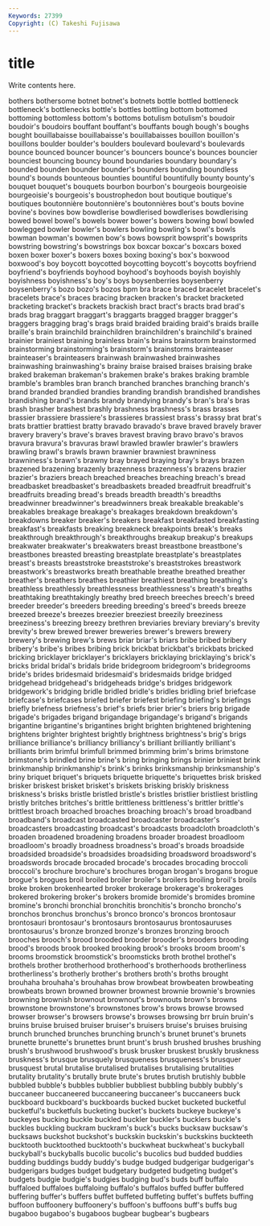 ```yaml
---
Keywords: 27399 
Copyright: (C) Takeshi Fujisawa
---
```


# title

Write contents here.

bothers bothersome botnet botnet's botnets bottle bottled bottleneck bottleneck's bottlenecks
bottle's bottles bottling bottom bottomed bottoming bottomless bottom's bottoms botulism
botulism's boudoir boudoir's boudoirs bouffant bouffant's bouffants bough bough's boughs
bought bouillabaisse bouillabaisse's bouillabaisses bouillon bouillon's bouillons boulder boulder's boulders
boulevard boulevard's boulevards bounce bounced bouncer bouncer's bouncers bounce's bounces
bouncier bounciest bouncing bouncy bound boundaries boundary boundary's bounded bounden
bounder bounder's bounders bounding boundless bound's bounds bounteous bounties bountiful
bountifully bounty bounty's bouquet bouquet's bouquets bourbon bourbon's bourgeois bourgeoisie
bourgeoisie's bourgeois's boustrophedon bout boutique boutique's boutiques boutonnière boutonnière's boutonnières
bout's bouts bovine bovine's bovines bow bowdlerise bowdlerised bowdlerises bowdlerising
bowed bowel bowel's bowels bower bower's bowers bowing bowl bowled
bowlegged bowler bowler's bowlers bowling bowling's bowl's bowls bowman bowman's
bowmen bow's bows bowsprit bowsprit's bowsprits bowstring bowstring's bowstrings box
boxcar boxcar's boxcars boxed boxen boxer boxer's boxers boxes boxing
boxing's box's boxwood boxwood's boy boycott boycotted boycotting boycott's boycotts
boyfriend boyfriend's boyfriends boyhood boyhood's boyhoods boyish boyishly boyishness boyishness's
boy's boys boysenberries boysenberry boysenberry's bozo bozo's bozos bpm bra
brace braced bracelet bracelet's bracelets brace's braces bracing bracken bracken's
bracket bracketed bracketing bracket's brackets brackish bract bract's bracts brad
brad's brads brag braggart braggart's braggarts bragged bragger bragger's braggers
bragging brag's brags braid braided braiding braid's braids braille braille's
brain brainchild brainchildren brainchildren's brainchild's brained brainier brainiest braining brainless
brain's brains brainstorm brainstormed brainstorming brainstorming's brainstorm's brainstorms brainteaser brainteaser's
brainteasers brainwash brainwashed brainwashes brainwashing brainwashing's brainy braise braised braises
braising brake braked brakeman brakeman's brakemen brake's brakes braking bramble
bramble's brambles bran branch branched branches branching branch's brand branded
brandied brandies branding brandish brandished brandishes brandishing brand's brands brandy
brandying brandy's bran's bra's bras brash brasher brashest brashly brashness
brashness's brass brasses brassier brassiere brassiere's brassieres brassiest brass's brassy
brat brat's brats brattier brattiest bratty bravado bravado's brave braved
bravely braver bravery bravery's brave's braves bravest braving bravo bravo's
bravos bravura bravura's bravuras brawl brawled brawler brawler's brawlers brawling
brawl's brawls brawn brawnier brawniest brawniness brawniness's brawn's brawny bray
brayed braying bray's brays brazen brazened brazening brazenly brazenness brazenness's
brazens brazier brazier's braziers breach breached breaches breaching breach's bread
breadbasket breadbasket's breadbaskets breaded breadfruit breadfruit's breadfruits breading bread's breads
breadth breadth's breadths breadwinner breadwinner's breadwinners break breakable breakable's breakables
breakage breakage's breakages breakdown breakdown's breakdowns breaker breaker's breakers breakfast
breakfasted breakfasting breakfast's breakfasts breaking breakneck breakpoints break's breaks breakthrough
breakthrough's breakthroughs breakup breakup's breakups breakwater breakwater's breakwaters breast breastbone
breastbone's breastbones breasted breasting breastplate breastplate's breastplates breast's breasts breaststroke
breaststroke's breaststrokes breastwork breastwork's breastworks breath breathable breathe breathed breather
breather's breathers breathes breathier breathiest breathing breathing's breathless breathlessly breathlessness
breathlessness's breath's breaths breathtaking breathtakingly breathy bred breech breeches breech's
breed breeder breeder's breeders breeding breeding's breed's breeds breeze breezed
breeze's breezes breezier breeziest breezily breeziness breeziness's breezing breezy brethren
breviaries breviary breviary's brevity brevity's brew brewed brewer breweries brewer's
brewers brewery brewery's brewing brew's brews briar briar's briars bribe
bribed bribery bribery's bribe's bribes bribing brick brickbat brickbat's brickbats
bricked bricking bricklayer bricklayer's bricklayers bricklaying bricklaying's brick's bricks bridal
bridal's bridals bride bridegroom bridegroom's bridegrooms bride's brides bridesmaid bridesmaid's
bridesmaids bridge bridged bridgehead bridgehead's bridgeheads bridge's bridges bridgework bridgework's
bridging bridle bridled bridle's bridles bridling brief briefcase briefcase's briefcases
briefed briefer briefest briefing briefing's briefings briefly briefness briefness's brief's
briefs brier brier's briers brig brigade brigade's brigades brigand brigandage
brigandage's brigand's brigands brigantine brigantine's brigantines bright brighten brightened brightening
brightens brighter brightest brightly brightness brightness's brig's brigs brilliance brilliance's
brilliancy brilliancy's brilliant brilliantly brilliant's brilliants brim brimful brimfull brimmed
brimming brim's brims brimstone brimstone's brindled brine brine's bring bringing
brings brinier briniest brink brinkmanship brinkmanship's brink's brinks brinksmanship brinksmanship's
briny briquet briquet's briquets briquette briquette's briquettes brisk brisked brisker
briskest brisket brisket's briskets brisking briskly briskness briskness's brisks bristle
bristled bristle's bristles bristlier bristliest bristling bristly britches britches's brittle
brittleness brittleness's brittler brittle's brittlest broach broached broaches broaching broach's
broad broadband broadband's broadcast broadcasted broadcaster broadcaster's broadcasters broadcasting broadcast's
broadcasts broadcloth broadcloth's broaden broadened broadening broadens broader broadest broadloom
broadloom's broadly broadness broadness's broad's broads broadside broadsided broadside's broadsides
broadsiding broadsword broadsword's broadswords brocade brocaded brocade's brocades brocading broccoli
broccoli's brochure brochure's brochures brogan brogan's brogans brogue brogue's brogues
broil broiled broiler broiler's broilers broiling broil's broils broke broken
brokenhearted broker brokerage brokerage's brokerages brokered brokering broker's brokers bromide
bromide's bromides bromine bromine's bronchi bronchial bronchitis bronchitis's broncho broncho's
bronchos bronchus bronchus's bronco bronco's broncos brontosaur brontosauri brontosaur's brontosaurs
brontosaurus brontosauruses brontosaurus's bronze bronzed bronze's bronzes bronzing brooch brooches
brooch's brood brooded brooder brooder's brooders brooding brood's broods brook
brooked brooking brook's brooks broom broom's brooms broomstick broomstick's broomsticks
broth brothel brothel's brothels brother brotherhood brotherhood's brotherhoods brotherliness brotherliness's
brotherly brother's brothers broth's broths brought brouhaha brouhaha's brouhahas brow
browbeat browbeaten browbeating browbeats brown browned browner brownest brownie brownie's
brownies browning brownish brownout brownout's brownouts brown's browns brownstone brownstone's
brownstones brow's brows browse browsed browser browser's browsers browse's browses
browsing brr bruin bruin's bruins bruise bruised bruiser bruiser's bruisers
bruise's bruises bruising brunch brunched brunches brunching brunch's brunet brunet's
brunets brunette brunette's brunettes brunt brunt's brush brushed brushes brushing
brush's brushwood brushwood's brusk brusker bruskest bruskly bruskness bruskness's brusque
brusquely brusqueness brusqueness's brusquer brusquest brutal brutalise brutalised brutalises brutalising
brutalities brutality brutality's brutally brute brute's brutes brutish brutishly bubble
bubbled bubble's bubbles bubblier bubbliest bubbling bubbly bubbly's buccaneer buccaneered
buccaneering buccaneer's buccaneers buck buckboard buckboard's buckboards bucked bucket bucketed
bucketful bucketful's bucketfuls bucketing bucket's buckets buckeye buckeye's buckeyes bucking
buckle buckled buckler buckler's bucklers buckle's buckles buckling buckram buckram's
buck's bucks bucksaw bucksaw's bucksaws buckshot buckshot's buckskin buckskin's buckskins
buckteeth bucktooth bucktoothed bucktooth's buckwheat buckwheat's buckyball buckyball's buckyballs bucolic
bucolic's bucolics bud budded buddies budding buddings buddy buddy's budge
budged budgerigar budgerigar's budgerigars budges budget budgetary budgeted budgeting budget's
budgets budgie budgie's budgies budging bud's buds buff buffalo buffaloed
buffaloes buffaloing buffalo's buffalos buffed buffer buffered buffering buffer's buffers
buffet buffeted buffeting buffet's buffets buffing buffoon buffoonery buffoonery's buffoon's
buffoons buff's buffs bug bugaboo bugaboo's bugaboos bugbear bugbear's bugbears
